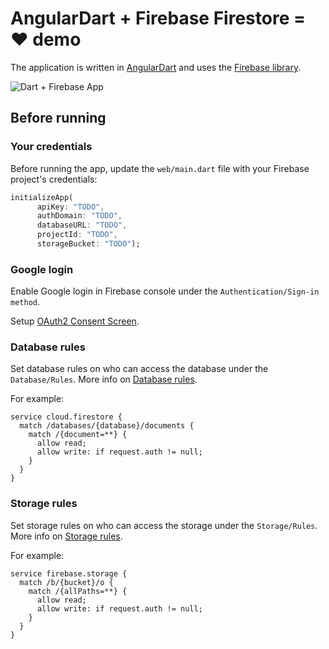 # AngularDart + Firebase Firestore = ♥ demo

The application is written in [AngularDart](https://angulardart.dev) and uses the [Firebase library](https://pub.dev/packages/firebase).

![Dart + Firebase App](https://github.com/oonid/firebase-firestore-ng/blob/master/app.png)

## Before running

### Your credentials

Before running the app, update the `web/main.dart` file with your Firebase project's credentials:

```dart
initializeApp(
      apiKey: "TODO",
      authDomain: "TODO",
      databaseURL: "TODO",
      projectId: "TODO",
      storageBucket: "TODO");
```

### Google login

Enable Google login in Firebase console under the `Authentication/Sign-in method`.

Setup [OAuth2 Consent Screen](https://console.developers.google.com/apis/credentials/consent).

### Database rules

Set database rules on who can access the database under the `Database/Rules`. More info on [Database rules](https://firebase.google.com/docs/database/security/).

For example:

```
service cloud.firestore {
  match /databases/{database}/documents {
    match /{document=**} {
      allow read;
      allow write: if request.auth != null;
    }
  }
}
```

### Storage rules

Set storage rules on who can access the storage under the `Storage/Rules`. More info on [Storage rules](https://firebase.google.com/docs/storage/security/).

For example:

```
service firebase.storage {
  match /b/{bucket}/o {
    match /{allPaths=**} {
      allow read;
      allow write: if request.auth != null;
    }
  }
}
```
